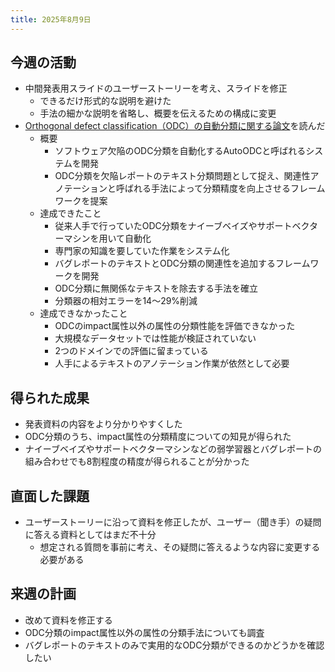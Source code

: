 ```yaml
---
title: 2025年8月9日
---
```

## 今週の活動
- 中間発表用スライドのユーザーストーリーを考え、スライドを修正
	- できるだけ形式的な説明を避けた
	- 手法の細かな説明を省略し、概要を伝えるための構成に変更
- [Orthogonal defect classification（ODC）の自動分類に関する論文](https://link.springer.com/article/10.1007/s10515-014-0155-1)を読んだ
	- 概要
		- ソフトウェア欠陥のODC分類を自動化するAutoODCと呼ばれるシステムを開発
		- ODC分類を欠陥レポートのテキスト分類問題として捉え、関連性アノテーションと呼ばれる手法によって分類精度を向上させるフレームワークを提案
	- 達成できたこと
		- 従来人手で行っていたODC分類をナイーブベイズやサポートベクターマシンを用いて自動化
		- 専門家の知識を要していた作業をシステム化
		- バグレポートのテキストとODC分類の関連性を追加するフレームワークを開発
		- ODC分類に無関係なテキストを除去する手法を確立
		- 分類器の相対エラーを14〜29%削減
	- 達成できなかったこと
		- ODCのimpact属性以外の属性の分類性能を評価できなかった
		- 大規模なデータセットでは性能が検証されていない
		- 2つのドメインでの評価に留まっている
		- 人手によるテキストのアノテーション作業が依然として必要
## 得られた成果
- 発表資料の内容をより分かりやすくした
- ODC分類のうち、impact属性の分類精度についての知見が得られた
- ナイーブベイズやサポートベクターマシンなどの弱学習器とバグレポートの組み合わせでも8割程度の精度が得られることが分かった
## 直面した課題
- ユーザーストーリーに沿って資料を修正したが、ユーザー（聞き手）の疑問に答える資料としてはまだ不十分
	- 想定される質問を事前に考え、その疑問に答えるような内容に変更する必要がある

## 来週の計画
- 改めて資料を修正する
- ODC分類のimpact属性以外の属性の分類手法についても調査
- バグレポートのテキストのみで実用的なODC分類ができるのかどうかを確認したい